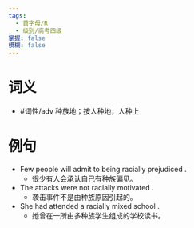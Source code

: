 ```yaml
---
tags:
  - 首字母/R
  - 级别/高考四级
掌握: false
模糊: false
---
```

# 词义
- #词性/adv  种族地；按人种地，人种上
# 例句
- Few people will admit to being racially prejudiced .
	- 很少有人会承认自己有种族偏见。
- The attacks were not racially motivated .
	- 袭击事件不是由种族原因引起的。
- She had attended a racially mixed school .
	- 她曾在一所由多种族学生组成的学校读书。
